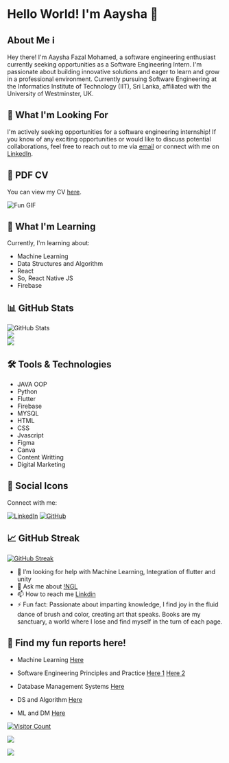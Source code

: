 # Hello World! I'm Aaysha 👋

## About Me ℹ️

Hey there! I'm Aaysha Fazal Mohamed, a software engineering enthusiast currently seeking opportunities as a Software Engineering Intern. I'm passionate about building innovative solutions and eager to learn and grow in a professional environment. Currently pursuing Software Engineering at the Informatics Institute of Technology (IIT), Sri Lanka, affiliated with the University of Westminster, UK.

## 🚀 What I'm Looking For

I'm actively seeking opportunities for a software engineering internship!
If you know of any exciting opportunities or would like to discuss potential collaborations, feel free to reach out to me via [email](mailto:aayshafazalmohamed@gmail.com) or connect with me on [LinkedIn](https://www.linkedin.com/in/aayshafazalmohamed/).

## 📄 PDF CV

You can view my CV [here](https://github.com/AAYSHAA/AAYSHAA/files/14745997/Aaysha.Fazal.Mohamed.4.pdf).

![Fun GIF](https://media.giphy.com/media/v1.Y2lkPTc5MGI3NjExbGFoeGF4NW1wNDZoMWoxOHc4b2lpbmx5bmxpZWJ1bzE2bHpta3J4aSZlcD12MV9pbnRlcm5hbF9naWZfYnlfaWQmY3Q9Zw/BferOKonYOspm28AiB/giphy.gif)

## 🌱 What I'm Learning

Currently, I'm learning about:
- Machine Learning
- Data Structures and Algorithm
- React
- So, React Native JS
- Firebase

## 📊 GitHub Stats

![GitHub Stats](https://github-readme-stats.vercel.app/api?username=AAYSHAA&theme=algolia&hide_border=false&include_all_commits=false&count_private=false)<br/>
![](https://github-readme-streak-stats.herokuapp.com/?user=AAYSHAA&theme=algolia&hide_border=false)<br/>
![](https://github-readme-stats.vercel.app/api/top-langs/?username=AAYSHAA&theme=algolia&hide_border=false&include_all_commits=false&count_private=false&layout=compact)

## 🛠️ Tools & Technologies

- JAVA OOP
- Python
- Flutter
- Firebase
- MYSQL
- HTML
- CSS
- Jvascript
- Figma
- Canva
- Content Writting
- Digital Marketing

## 🎨 Social Icons

Connect with me:

[![LinkedIn](https://img.shields.io/badge/LinkedIn-Connect-blue)](https://www.linkedin.com/in/aayshafazalmohamed/)
[![GitHub](https://img.shields.io/badge/GitHub-Follow-blue)](https://github.com/AAYSHAA)

## 📈 GitHub Streak

[![GitHub Streak](https://github-readme-streak-stats.herokuapp.com/?user=AAYSHAA)](https://git.io/streak-stats)


- 🤔 I’m looking for help with Machine Learning, Integration of flutter and unity
- 💬 Ask me about [!NGL]()
- 📫 How to reach me [Linkdin](https://www.linkedin.com/in/aayshafazalmohamed/)
- ⚡ Fun fact: Passionate about imparting knowledge, I find joy in the fluid dance of brush and color, creating art that speaks. Books are my sanctuary, a world where I lose and find myself in the turn of each page.


## 📄 Find my fun reports here!

- Machine Learning [Here](https://github.com/AAYSHAA/AAYSHAA/files/14746105/4COSC008C_Report_w1956175_.Aaysha.MohamedTCS.pdf)

- Software Engineering Principles and Practice
  [Here 1](https://github.com/AAYSHAA/AAYSHAA/files/14746144/W1956175_Aaysha.Fazal.Mohamed_Individual.Report_SEPP1.pdf)
  [Here 2](https://github.com/AAYSHAA/AAYSHAA/files/14746123/w1956175_Aaysha_Fazal_Mohamed_CW2.pdf)

- Database Management Systems [Here](https://github.com/AAYSHAA/AAYSHAA/files/14746133/Aaysha_Fazal_Mohamed_w1956175DBMS.pdf)
  
- DS and Algorithm [Here](https://github.com/AAYSHAA/AAYSHAA/files/15283292/Aaysha_Mohamed_w1956175_20221493.pdf)

  
- ML and DM [Here](https://github.com/AAYSHAA/AAYSHAA/files/15283284/ML_Report_W1956175_20221493_Aaysha_Mohamed.pdf)



[![Visitor Count](https://visitcount.itsvg.in/api?id=AAYSHAA&icon=0&color=1)](https://visitcount.itsvg.in)


[![](https://visitcount.itsvg.in/api?id=AAYSHAA&icon=0&color=1)](https://visitcount.itsvg.in)

[![](https://visitcount.itsvg.in/api?id=AAYSHAA&label=&color=12&icon=3&pretty=false)](https://visitcount.itsvg.in)
